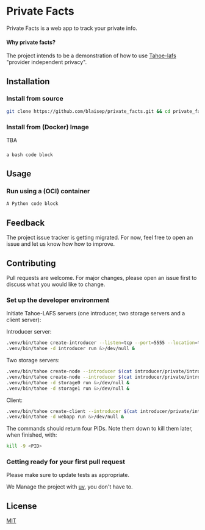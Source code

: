 # Private Facts

Private Facts is a web app to track your private info. 

[//]: # (Tahoe Logo)

[//]: # (Badges: Build status,  UV, Python version, Downloads)

#### Why private facts?

The project intends to be a demonstration of how to use [Tahoe-lafs]()  "provider independent privacy".

## Installation

### Install from source

```bash
git clone https://github.com/blaisep/private_facts.git && cd private_facts
```

### Install from (Docker) Image

TBA

### 

```bash
a bash code block
```

## Usage

### Run using a (OCI) container

```python
A Python code block
```

## Feedback

The project issue tracker is getting migrated. For now, feel free to open an issue and let us know how how to improve.

## Contributing

Pull requests are welcome. For major changes, please open an issue first
to discuss what you would like to change.

### Set up the developer environment

Initiate Tahoe-LAFS servers (one introducer, two storage servers and a client server):

Introducer server:

```sh
.venv/bin/tahoe create-introducer --listen=tcp --port=5555 --location=tcp:localhost:5555 ./introducer
.venv/bin/tahoe -d introducer run &>/dev/null &
```

Two storage servers:

```sh
.venv/bin/tahoe create-node --introducer $(cat introducer/private/introducer.furl) --nickname storage0 --webport 6001 --location tcp:localhost:6003 --port 6003 ./storage0
.venv/bin/tahoe create-node --introducer $(cat introducer/private/introducer.furl) --nickname storage1 --webport 6101 --location tcp:localhost:6103 --port 6103 ./storage1
.venv/bin/tahoe -d storage0 run &>/dev/null &
.venv/bin/tahoe -d storage1 run &>/dev/null &
```

Client:

```sh
.venv/bin/tahoe create-client --introducer $(cat introducer/private/introducer.furl) --nickname webapp --webport 6401 --shares-total=3 --shares-needed=2 --shares-happy=3 ./webapp
.venv/bin/tahoe -d webapp run &>/dev/null &
```

The commands should return four PIDs. Note them down to kill them later, when finished, with:

```sh
kill -9 <PID>
```

### Getting ready for your first pull request

Please make sure to update tests as appropriate.

We Manage the project with [uv](https://docs.astral.sh/uv/), you don't have to.

## License

[MIT](https://choosealicense.com/licenses/mit/)

[//]: # ( This file was inspired by https://www.makeareadme.com/ )

